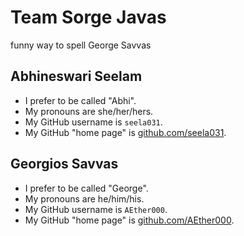 # Team Sorge Javas

funny way to spell George Savvas


## Abhineswari Seelam

- I prefer to be called "Abhi".
- My pronouns are she/her/hers.
- My GitHub username is `seela031`.
- My GitHub "home page" is [github.com/seela031](https://github.com/seela031).

## Georgios Savvas

- I prefer to be called "George".
- My pronouns are he/him/his.
- My GitHub username is `AEther000`.
- My GitHub "home page" is [github.com/AEther000](https://github.com/AEther000).

 